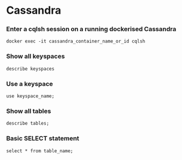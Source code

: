 # Cassandra

### Enter a cqlsh session on a running dockerised Cassandra
```shell
docker exec -it cassandra_container_name_or_id cqlsh
```

### Show all keyspaces
```shell
describe keyspaces
```

### Use a keyspace
```shell
use keyspace_name;
```

### Show all tables
```shell
describe tables;
```

### Basic SELECT statement
```shell
select * from table_name;
```
